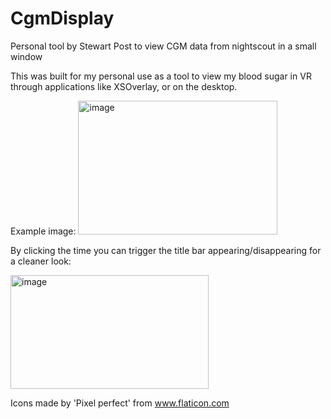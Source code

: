 # CgmDisplay
Personal tool by Stewart Post to view CGM data from nightscout in a small window

This was built for my personal use as a tool to view my blood sugar in VR through applications like XSOverlay, or on the desktop.

Example image:
<img width="319" height="214" alt="image" src="https://github.com/user-attachments/assets/13b39537-1fed-4c08-9094-bd2227374d17" />

By clicking the time you can trigger the title bar appearing/disappearing for a cleaner look:

<img width="317" height="182" alt="image" src="https://github.com/user-attachments/assets/85ea8197-c3f6-4566-af76-8b33d99d2e6e" />

Icons made by 'Pixel perfect' from www.flaticon.com
